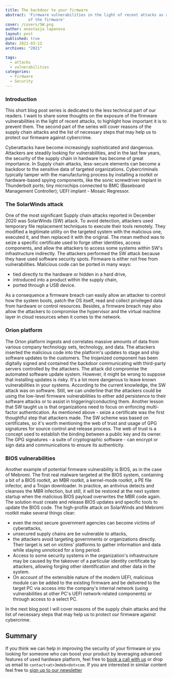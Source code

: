 ```yaml
---
title: The backdoor to your firmware
abstract: 'Firmware vulnerabilities in the light of recent attacks as a backdoor
          of the firmware'
cover: /covers/SW.png
author: anastazja.lapanova
layout: post
published: true
date: 2021-03-12
archives: "2021"

tags:
  - attacks
  - vulnerabilities
categories:
  - Firmware
  - Security
---
```


### Introduction

This short blog post series is dedicated to the less technical part of our
readers. I want to share some thoughts on the exposure of the firmware
vulnerabilities in the light of recent attacks, to highlight how important it is
to prevent them. The second part of the series will cover reasons of the supply
chain attacks and the list of necessary steps that may help us to protect our
firmware against cybercrime.

Cyberattacks have become increasingly sophisticated and dangerous. Attackers are
steadily looking for vulnerabilities, and in the last few years, the security of
the supply chain in hardware has become of great importance. In Supply chain
attacks, less-secure elements can become a backdoor to the sensitive data of
targeted organizations. Cybercriminals typically tamper with the manufacturing
process by installing a rootkit or hardware-based spying components, like the
sonic screwdriver implant in Thunderbolt ports; tiny microchips connected to BMC
(Baseboard Management Controller); UEFI implant - Mosaic Regressor.

### The SolarWinds attack

One of the most significant Supply chain attacks reported in December 2020 was
SolarWinds (SW) attack. To avoid detection, attackers used temporary file
replacement techniques to execute their tools remotely. They modified a
legitimate utility on the targeted system with the malicious one, executed it,
and then replaced it with the original. The mean method was to seize a specific
certificate used to forge other identities, access components, and allow the
attackers to access some systems within SW's infrastructure indirectly. The
attackers performed the SW attack because they have used software security
spots. Firmware is either not free from vulnerabilities. Malicious code can be
ported in many ways:

- tied directly to the hardware or hidden in a hard drive,
- introduced into a product within the supply chain,
- ported through a USB device.

As a consequence a firmware breach can easily allow an attacker to control how
the system boots, patch the OS itself, read and collect privileged data from
hardware or control resources. Besides, a firmware breach may also allow the
attackers to compromise the hypervisor and the virtual machine layer in cloud
resources when it comes to the network.

### Orion platform

The Orion platform ingests and correlates massive amounts of data from various
company technology sets, technology, and data. The attackers inserted the
malicious code into the platform's updates to stage and ship software updates to
the customers. The trojanized component has been digitally signed and contained
the backdoor communicating with third-party servers controlled by the attackers.
The attack did compromise the automated software update system. However, it
might be wrong to suppose that installing updates is risky. It's a lot more
dangerous to leave known vulnerabilities in your systems. According to the
current knowledge, the SW attack was on software. Still, we can underline that
the attackers could be using the low-level firmware vulnerabilities to either
add persistence to their software attacks or to assist in triggering/conducting
them. Another lesson that SW taught us is that organizations need to focus on
enforcing multi-factor authentication. As mentioned above - seize a certificate
was the first thoughtful step that attackers made. The SW scheme was based on
certificates, so it's worth mentioning the web of trust and usage of GPG
signatures for source control and release process. The web of trust is a concept
used to establish the binding between a public key and its owner. The GPG
signatures - a suite of cryptographic software - can encrypt or sign data and
communications to ensure its authenticity.

### BIOS vulnerabilities

Another example of potential firmware vulnerability is BIOS, as in the case of
Mebromi. The first real malware targeted at the BIOS system, containing a bit of
a BIOS rootkit, an MBR rootkit, a kernel-mode rootkit, a PE file infector, and a
Trojan downloader. In practice, an antivirus detects and cleanses the MBR
infection, but still, it will be restored at the next system startup when the
malicious BIOS payload overwrites the MBR code again. The solution must create
and release BIOS updates and specific tools to update the BIOS code. The
high-profile attack on SolarWinds and Mebromi rootkit make several things clear:

- even the most secure government agencies can become victims of cyberattacks,
- unsecured supply chains are be vulnerable to attacks,
- the attackers avoid targeting governments or organizations directly. Their
  target is set on victims' platforms to gather information and data while
  staying unnoticed for a long period.
- Access to some security systems in the organization's infrastructure may be
  caused by the takeover of a particular identity certificate by attackers,
  allowing forging other identification and other data in the system.
- On account of the extensible nature of the modern UEFI, malicious module can
  be added to the existing firmware and be delivered to the target PC via access
  into the company's internal network (using vulnerabilities at other PC's UEFI
  network-related components) or through access to a select PC.

In the next blog post I will cover reasons of the supply chain attacks and the
list of necessary steps that may help us to protect our firmware against
cybercrime.

## Summary

If you think we can help in improving the security of your firmware or you
looking for someone who can boost your product by leveraging advanced features
of used hardware platform, feel free to
[book a call with us](https://calendly.com/3mdeb/consulting-remote-meeting) or
drop us email to `contact<at>3mdeb<dot>com`. If you are interested in similar
content feel free to [sign up to our newsletter](http://eepurl.com/doF8GX)

